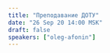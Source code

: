 ```yaml
---
title: "Преподавание ДОТУ"
date: "26 Sep 20 14:00 MSK"
draft: false
speakers: ["oleg-afonin"]  
---
```

